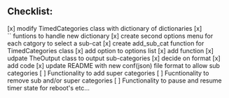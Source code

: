 ## Checklist:
   [x] modify TimedCategories class with dictionary of dictionaries
   [x]   ``         ``          ``  funtions to handle new dictionary
   [x] create second options menu for each catgory to select a sub-cat
   [x] create add_sub_cat function for TimedCategories class
      [x] add option to options list
      [x] add function
   [x] udpate TheOutput class to output sub-categories
      [x] decide on format
      [x] add code
   [x] update README with new conf(json) file format to allow sub categories
   [ ] Functionality to add super categories
   [ ] Fucntionality to remove sub and/or super categories
   [ ] Functionality to pause and resume timer state for reboot's etc...

